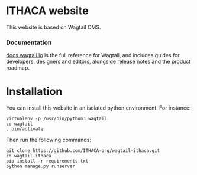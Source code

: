ITHACA website
=======================

This website is based on Wagtail CMS.

### Documentation

[docs.wagtail.io](http://docs.wagtail.io/) is the full reference for Wagtail, and includes guides for developers, designers and editors, alongside release notes and the product roadmap.

# Installation
You can install this website in an isolated python environment. For instance:
```
virtualenv -p /usr/bin/python3 wagtail
cd wagtail
. bin/activate
```
Then run the following commands:
```
git clone https://github.com/ITHACA-org/wagtail-ithaca.git
cd wagtail-ithaca
pip install -r requirements.txt
python manage.py runserver 
```
